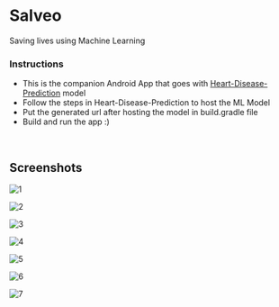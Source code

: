 # Salveo
Saving lives using Machine Learning

### Instructions
* This is the companion Android App that goes with [Heart-Disease-Prediction](https://github.com/reallyinvincible/Heart-Disease-Prediction) model
* Follow the steps in Heart-Disease-Prediction to host the ML Model
* Put the generated url after hosting the model in build.gradle file
* Build and run the app :)
<br>

## Screenshots

![1](https://user-images.githubusercontent.com/30470730/74449614-cf6e4400-4ea2-11ea-8c06-25601be5ab0a.png)

![2](https://user-images.githubusercontent.com/30470730/74449617-d006da80-4ea2-11ea-862a-755b7e5d88e4.png)

![3](https://user-images.githubusercontent.com/30470730/74449626-d39a6180-4ea2-11ea-94bf-31fa5cad5a22.png)

![4](https://user-images.githubusercontent.com/30470730/74449640-d5fcbb80-4ea2-11ea-9cd9-0665d9864113.png)

![5](https://user-images.githubusercontent.com/30470730/74449596-c9786300-4ea2-11ea-8572-22f5ab39de1b.png)

![6](https://user-images.githubusercontent.com/30470730/74449605-cc735380-4ea2-11ea-9906-bcbb6675741b.png)

![7](https://user-images.githubusercontent.com/30470730/74449610-ce3d1700-4ea2-11ea-92cd-62fbcae1d2c5.png)
